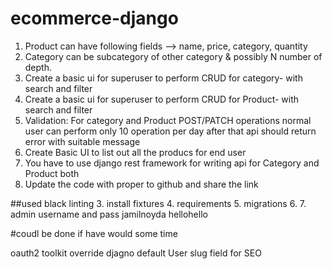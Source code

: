 # ecommerce-django
1. Product can have following fields --> name, price, category, quantity 
2. Category  can be subcategory of other category &amp; possibly N number of depth. 
3. Create a basic ui for superuser to perform CRUD for category- with search and filter 
4. Create a basic ui for superuser to perform CRUD for Product- with search and filter 
5. Validation: For category and Product POST/PATCH operations normal user can perform only 10 operation per day after that api should return error with suitable message 
6. Create Basic UI to list out all the producs for end user 
7. You have to use django rest framework for writing api for Category and Product both 
8. Update the code with proper to github and share the link


##used black linting
3. install fixtures
4. requirements
5. migrations
6. 
7. admin username and pass jamilnoyda hellohello


#coudl be done if have would some time

oauth2 toolkit
override djagno default User
slug field for SEO
